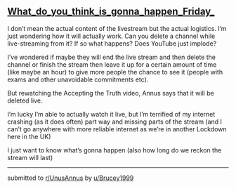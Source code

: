 ## [What_do_you_think_is_gonna_happen_Friday_](https://www.reddit.com/r/UnusAnnus/comments/jrvacw/what_do_you_think_is_gonna_happen_friday/)
I don’t mean the actual content of the livestream but the actual logistics. I’m just wondering how it will actually work. Can you delete a channel while live-streaming from it? If so what happens? Does YouTube just implode?

I’ve wondered if maybe they will end the live stream and then delete the channel or finish the stream then leave it up for a certain amount of time (like maybe an hour) to give more people the chance to see it (people with exams and other unavoidable commitments etc). 

But rewatching the Accepting the Truth video, Annus says that it will be deleted live. 

I’m lucky I’m able to actually watch it live, but I’m terrified of my internet crashing (as it does often) part way and missing parts of the stream (and I can’t go anywhere with more reliable internet as we’re in another Lockdown here in the UK) 

I just want to know what’s gonna happen (also how long do we reckon the stream will last)

---

submitted to [r/UnusAnnus](https://www.reddit.com/r/UnusAnnus) by [u/Brucey1999](https://www.reddit.com/user/Brucey1999)
